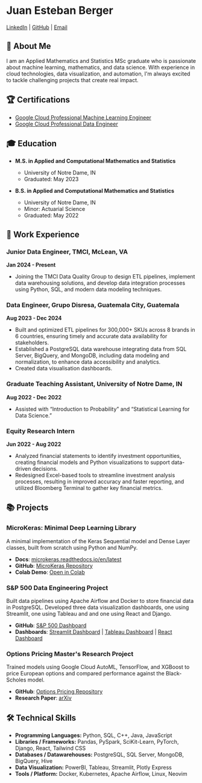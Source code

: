 # Juan Esteban Berger

[LinkedIn](https://linkedin.com/in/juan-berger) | [GitHub](https://github.com/juan-esteban-berger) | [Email](mailto:juanestebanberger@gmail.com)

## 👋 About Me

I am an Applied Mathematics and Statistics MSc graduate who is passionate about machine learning, mathematics, and data science. With experience in cloud technologies, data visualization, and automation, I'm always excited to tackle challenging projects that create real impact.

## 🏆 Certifications

- [Google Cloud Professional Machine Learning Engineer](https://google.accredible.com/e8115939-9809-4e5d-91b2-377ffb24355f?record_view=true)
- [Google Cloud Professional Data Engineer](https://www.credential.net/cda3d5ea-b2a2-44cf-8ca1-1b5e5512c184#gs.596223)

## 🎓 Education

- **M.S. in Applied and Computational Mathematics and Statistics**  
  - University of Notre Dame, IN
  - Graduated: May 2023

- **B.S. in Applied and Computational Mathematics and Statistics**  
  - University of Notre Dame, IN 
  - Minor: Actuarial Science
  - Graduated: May 2022

## 💼 Work Experience

### Junior Data Engineer, TMCI, McLean, VA  
**Jan 2024 - Present**  
- Joining the TMCI Data Quality Group to design ETL pipelines, implement data warehousing solutions, and develop data integration processes using Python, SQL, and modern data modeling techniques.

### Data Engineer, Grupo Disresa, Guatemala City, Guatemala  
**Aug 2023 - Dec 2024**  
- Built and optimized ETL pipelines for 300,000+ SKUs across 8 brands in 6 countries, ensuring timely and accurate data availability for stakeholders.
- Established a PostgreSQL data warehouse integrating data from SQL Server, BigQuery, and MongoDB, including data modeling and normalization, to enhance data accessibility and analytics.
- Created data visualisation dashboards.

### Graduate Teaching Assistant, University of Notre Dame, IN  
**Aug 2022 - Dec 2022**  
- Assisted with “Introduction to Probability” and “Statistical Learning for Data Science.”

### Equity Research Intern
**Jun 2022 - Aug 2022**
- Analyzed financial statements to identify investment opportunities, creating financial models and Python visualizations to support data-driven decisions.
- Redesigned Excel-based tools to streamline investment analysis processes, resulting in improved accuracy and faster reporting, and utilized Bloomberg Terminal to gather key financial metrics.

## 📚 Projects

### MicroKeras: Minimal Deep Learning Library  
A minimal implementation of the Keras Sequential model and Dense Layer classes, built from scratch using Python and NumPy.  
- **Docs**: [microkeras.readthedocs.io/en/latest](https://microkeras.readthedocs.io/en/latest)  
- **GitHub**: [MicroKeras Repository](https://github.com/juan-esteban-berger/microkeras)  
- **Colab Demo**: [Open in Colab](https://bit.ly/microkeras)

### S&P 500 Data Engineering Project  
Built data pipelines using Apache Airflow and Docker to store financial data in PostgreSQL. Developed three data visualization dashboards, one using Streamlit, one using Tableau and and one using React and Django.  
- **GitHub**: [S&P 500 Dashboard](https://github.com/juan-esteban-berger/spx_dashboard)  
- **Dashboards**: [Streamlit Dashboard](https://juanberger.com/spx-streamlit) | [Tableau Dashboard](https://juanberger.com/spx-tableau) | [React Dashboard](https://juanberger.com/spx-react)

### Options Pricing Master's Research Project  
Trained models using Google Cloud AutoML, TensorFlow, and XGBoost to price European options and compared performance against the Black-Scholes model.  
- **GitHub**: [Options Pricing Repository](https://github.com/juan-esteban-berger/Options_Pricing_AutoML_TensorFlow_XGBoost)  
- **Research Paper**: [arXiv](https://arxiv.org/abs/2307.00476)

## 🛠️ Technical Skills
- **Programming Languages:** Python, SQL, C++, Java, JavaScript
- **Libraries / Frameworks:** Pandas, PySpark, SciKit-Learn, PyTorch, Django, React, Tailwind CSS
- **Databases / Datawarehouses:** PostgreSQL, SQL Server, MongoDB, BigQuery, Hive
- **Data Visualization:** PowerBI, Tableau, Streamlit, Plotly Express
- **Tools / Platform:** Docker, Kubernetes, Apache Airflow, Linux, Neovim
